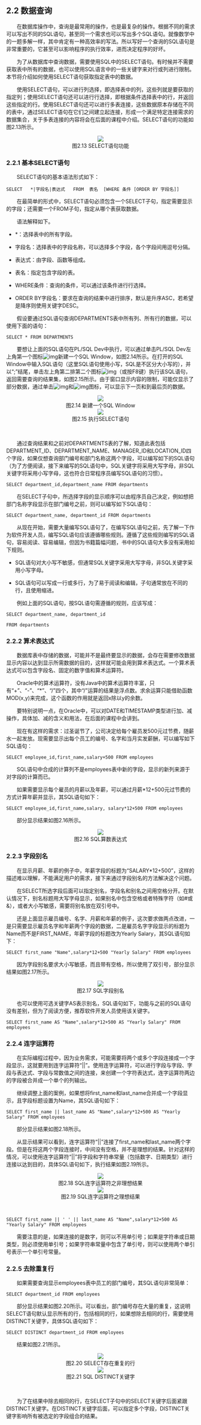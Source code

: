 ## 2.2  数据查询
 

&emsp;&emsp;在数据库操作中，查询是最常用的操作，也是最复杂的操作。根据不同的需求可以写出不同的SQL语句，甚至同一个需求也可以写出多个SQL语句。就像数学中的一题多解一样，其中肯定有一种高效率的写法。所以写好一个查询的SQL语句是非常重要的，它甚至可以影响程序的执行效率，进而决定程序的好坏。

&emsp;&emsp;为了从数据库中查询数据，需要使用SQL中的SELECT语句。有时候并不需要获取表中所有的数据，也可以使用SQL语言中的一些关键字来对行或列进行限制。本节将介绍如何使用SELECT语句获取指定表中的数据。

&emsp;&emsp;使用SELECT语句，可以进行列选择，即选择表中的列，这些列就是要获取的指定列；使用SELECT语句还可以进行行选择，即根据条件选择表中的行，并返回这些指定的行。使用SELECT语句还可以进行多表连接，这些数据原本存储在不同的表中，通过SELECT语句在它们之间建立起连接，形成一个满足特定连接需求的数据集合，关于多表连接的内容将会在后面的课程中介绍。SELECT语句的功能如图2.13所示。



<center><img src="https://labfile.oss.aliyuncs.com/library/oracle_textbook/img/d2z/tu2.13.png" /></center>  
<center>图2.13   SELECT语句功能</center>  



### 2.2.1  基本SELECT语句  

&emsp;&emsp;SELECT语句的基本语法形式如下：


```
SELECT   *|字段名|表达式   FROM  表名  [WHERE 条件 [ORDER BY 字段名]]
```


&emsp;&emsp;在最简单的形式中，SELECT语句必须包含一个SELECT子句，指定需要显示的字段；还需要一个FROM子句，指定从哪个表获取数据。

&emsp;&emsp;语法解释如下。

- *：选择表中的所有字段。

- 字段名：选择表中的字段名称，可以选择多个字段，各个字段间用逗号分隔。

- 表达式：由字段、函数等组成。

- 表名：指定包含字段的表。

- WHERE条件：查询的条件，可以通过该条件进行行选择。

- ORDER BY字段名：要求在查询的结果中进行排序，默认是升序ASC，若希望是降序则使用关键字DESC。

&emsp;&emsp;假设要通过SQL语句查询DEPARTMENTS表中所有列、所有行的数据，可以使用下面的语句：


```
SELECT * FROM DEPARTMENTS
```


&emsp;&emsp;要想让上面的SQL语句在PL/SQL Dev中执行，可以通过单击PL/SQL Dev左上角第一个图标![img](../img/d2z/tubiao2.1.png)新建一个SQL Window，如图2.14所示。在打开的SQL Window中输入SQL语句（这里SQL语句使用小写，SQL是不区分大小写的），并以“;”结尾，单击左上角第二排第二个图标![img](../img/d2z/tubiao2.2.png)（或按F8键）执行该SQL语句，返回需要查询的结果集，如图2.15所示。由于窗口显示内容的限制，可能仅显示了部分数据，通过单击![img](../img/d2z/tubiao2.2.png)和![img](../img/d2z/tubiao2.4.png)图标，可以显示下一页和到最后页的数据。



<center><img src="https://labfile.oss.aliyuncs.com/library/oracle_textbook/img/d2z/tu2.14.png" /></center>  
<center>图2.14  新建一个SQL Window </center>  


<center><img src="https://labfile.oss.aliyuncs.com/library/oracle_textbook/img/d2z/tu2.15.png" /></center>  
<center>图2.15  执行SELECT语句</center>  

​                        

&emsp;&emsp;通过查询结果和之前对DEPARTMENTS表的了解，知道此表包括DEPARTMENT_ID、DEPARTMENT_NAME、MANAGER_ID和LOCATION_ID四个字段，如果仅想查询部门编号和部门名称这两个字段，可以编写如下的SQL语句（为了方便阅读，接下来编写的SQL语句中，SQL关键字将采用大写字母，非SQL关键字将采用小写字母，这也符合日常程序员编写SQL语句的习惯）。


```
SELECT department_id,department_name FROM departments
```


&emsp;&emsp;在SELECT子句中，所选择字段的显示顺序可以由程序员自己决定，例如想把部门名称字段显示在部门编号之前，则可以编写如下SQL语句：


```
SELECT department_name, department_id FROM departments
```


&emsp;&emsp;从现在开始，需要大量编写SQL语句了，在编写SQL语句之前，先了解一下作为软件开发人员，编写SQL语句应该遵循哪些规则。遵循了这些规则编写的SQL语句，容易阅读、容易编辑，但因为书籍篇幅问题，书中的SQL语句大多没有采用如下规则。

- SQL语句对大小写不敏感，但通常SQL关键字采用大写字母，非SQL关键字采用小写字母。

- SQL语句可以写成一行或多行，为了易于阅读和编辑，子句通常放在不同的行，且使用缩进。

&emsp;&emsp;例如上面的SQL语句，按SQL语句需遵循的规则，应该写成：


```
SELECT department_name, department_id 

FROM departments
```


### 2.2.2  算术表达式  

&emsp;&emsp;数据库表中存储的数据，可能并不是最终要显示的数据，会存在需要修改数据显示内容以达到显示所需数据的目的，这样就可能会用到算术表达式。一个算术表达式可以包含字段名、固定的数字值和算术运算符。

&emsp;&emsp;Oracle中的算术运算符，没有Java中的算术运算符丰富，只有“+”、“-”、“*”、“/”四个，其中“/”运算的结果是浮点数。求余运算只能借助函数MOD(x,y)来完成，这个函数的作用就是返回x除以y的余数。

&emsp;&emsp;要特别说明一点，在Oracle中，可以对DATE和TIMESTAMP类型进行加、减操作，具体加、减的含义和用法，在后面的课程中会讲到。

&emsp;&emsp;现在有这样的需求：过圣诞节了，公司决定给每个雇员发500元过节费，随薪水一起发放。现需要显示出每个员工的编号、名字和当月实发薪酬，可以编写如下SQL语句：


```
SELECT employee_id,first_name,salary+500 FROM employees
```


&emsp;&emsp;SQL语句中合成的计算列不是employees表中新的字段，显示的新列来源于对字段的计算而已。

&emsp;&emsp;如果需要显示每个雇员的月薪以及年薪，可以通过月薪*12+500元过节费的方式计算年薪并显示，其SQL语句如下：


```
SELECT employee_id,first_name,salary, salary*12+500 FROM employees
```


&emsp;&emsp;部分显示结果如图2.16所示。



<center><img src="https://labfile.oss.aliyuncs.com/library/oracle_textbook/img/d2z/tu2.16.png" /></center>  
<center>图2.16  SQL算数表达式</center>  



### 2.2.3  字段别名  

&emsp;&emsp;在显示月薪、年薪的例子中，年薪字段的标题为“SALARY*12+500”，这样的描述难以理解，不能满足用户的需求，接下来通过字段别名的方法解决这个问题。

&emsp;&emsp;在SELECT所选字段后面可以指定别名，字段名和别名之间用空格分开。在默认情况下，别名标题用大写字母显示，如果别名中包含空格或者特殊字符（如#或&），或者大小写敏感，需要将别名放在双引号中。

&emsp;&emsp;还是上面显示雇员编号、名字、月薪和年薪的例子，这次要求做两点改进，一是只需要显示雇员名字和年薪两个字段的数据，二是雇员名字字段显示的标题为Name而不是FIRST_NAME，年薪字段的标题改为Yearly Salary，其SQL语句如下：


```
SELECT first_name "Name",salary*12+500 "Yearly Salary" FROM employees
```




&emsp;&emsp;因为字段别名要求大小写敏感，而且带有空格，所以使用了双引号，部分显示结果如图2.17所示。


<center><img src="https://labfile.oss.aliyuncs.com/library/oracle_textbook/img/d2z/tu2.17.png" /></center>  
<center>图2.17  SQL字段别名</center>  



&emsp;&emsp;也可以使用可选关键字AS表示别名，SQL语句如下，功能与之前的SQL语句没有差别，但为了阅读方便，推荐软件开发人员使用该关键字。


```
SELECT first_name AS "Name",salary*12+500 AS "Yearly Salary" FROM employees
```

### 2.2.4  连字运算符  

&emsp;&emsp;在实际编程过程中，因为业务需求，可能需要将两个或多个字段连接成一个字段显示，这就要用到连字运算符“||”。使用连字运算符，可以进行字段与字段、字段与表达式、字段与常数值之间的连接，来创建一个字符表达式，连字运算符两边的字段被合并成一个单个的列输出。

&emsp;&emsp;继续调整上面的案例，如果想将first_name和last_name合并成一个字段显示，且字段标题设置为Name，其SQL语句如下：


```
SELECT first_name || last_name AS "Name",salary*12+500 AS "Yearly Salary" FROM employees
```


&emsp;&emsp;部分显示结果如图2.18所示。

&emsp;&emsp;从显示结果可以看到，连字运算符“||”连接了first_name和last_name两个字段。但是在将这两个字段连接时，中间没有空格，并不是理想的结果。针对这样的情况，可以使用连字运算符“||”将字段和字符串常量（包括数字、日期类型）进行连接以达到目的，具体SQL语句如下，执行结果如图2.19所示。



<center><img src="https://labfile.oss.aliyuncs.com/library/oracle_textbook/img/d2z/tu2.18.png" /></center>  
<center>图2.18  SQL连字运算符之非理想结果</center>  


<center><img src="https://labfile.oss.aliyuncs.com/library/oracle_textbook/img/d2z/tu2.19.png" /></center>  
<center> 图2.19  SQL连字运算符之理想结果</center>  

​                 


```
SELECT first_name || ' ' || last_name AS "Name",salary*12+500 AS "Yearly Salary" FROM employees
```


&emsp;&emsp;需要注意的是，如果连接的是数字，则可以不用单引号；如果是字符串或日期类型，则必须使用单引号；如果字符串常量中包含了单引号，则可以使用两个单引号表示一个单引号常量。

### 2.2.5  去除重复行  

&emsp;&emsp;如果需要查询显示employees表中员工的部门编号，其SQL语句非常简单：


```
SELECT department_id FROM employees
```


&emsp;&emsp;部分显示结果如图2.20所示。可以看出，部门编号存在大量的重复，这说明SELECT语句默认显示所有的行，包括相同的行，如果想除去相同的行，需要使用DISTINCT关键字，具体SQL语句如下：


```
SELECT DISTINCT department_id FROM employees
```


&emsp;&emsp;结果如图2.21所示。




<center><img src="https://labfile.oss.aliyuncs.com/library/oracle_textbook/img/d2z/tu2.20.png" /></center>  
<center>图2.20  SELECT存在重复的行</center>  


<center><img src="https://labfile.oss.aliyuncs.com/library/oracle_textbook/img/d2z/tu2.21.png" /></center>  
<center>图2.21  SQL DISTINCT关键字</center>  

​                            

&emsp;&emsp;为了在结果中除去相同的行，在SELECT子句中的SELECT关键字后面紧跟DISTINCT关键字。在DISTINCT关键字后面，可以指定多个字段，DISTINCT关键字影响所有被选定的字段组合的结果。



